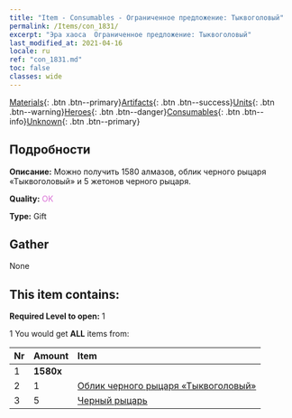 ```yaml
---
title: "Item - Consumables - Ограниченное предложение: Тыквоголовый"
permalink: /Items/con_1831/
excerpt: "Эра хаоса  Ограниченное предложение: Тыквоголовый"
last_modified_at: 2021-04-16
locale: ru
ref: "con_1831.md"
toc: false
classes: wide
---
```

 [Materials](/ru/Items/){: .btn .btn--primary}[Artifacts](/ru/Items/Artifacts/){: .btn .btn--success}[Units](/ru/Items/Units/){: .btn .btn--warning}[Heroes](/ru/Items/Heroes/){: .btn .btn--danger}[Consumables](/ru/Items/Consumables/){: .btn .btn--info}[Unknown](/ru/Items/Unknown/){: .btn .btn--primary}

## Подробности
 **Описание:** Можно получить 1580 алмазов, облик черного рыцаря «Тыквоголовый» и 5 жетонов черного рыцаря.

 **Quality:** <span style="color: #DA70D6">OK</span>

 **Type:** Gift

## Gather

  None

## This item contains:

 **Required Level to open:** 1

 1 You would get **ALL** items  from:

  | Nr | Amount |     Item    |
  |:---|:-------|:------------|
  | 1 |  **1580x** | <i class="fas fa-gem"/> |  | 
  | 2 | 1 | [Облик черного рыцаря «Тыквоголовый»](/ru/Items/con_1982/) |  | 
  | 3 | 5 | [Черный рыцарь](/ru/Items/unt_213/) |  | 
